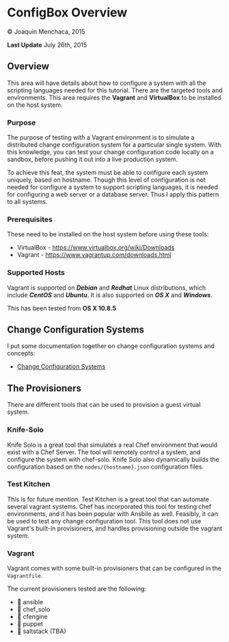 # ConfigBox Overview

© Joaquin Menchaca, 2015

**Last Update** July 26th, 2015

## Overview

This area will have details about how to configure a system with all the scripting languages needed for this tutorial.  There are the targeted tools and environments.  This area requires the **Vagrant** and **VirtualBox** to be installed on the host system.

### Purpose

The purpose of testing with a Vagrant environment is to simulate a distributed change configuration system for a particular single system.  With this knowledge, you can test your change configuration code locally on a sandbox, before pushing it out into a live production system.  

To achieve this feat, the system must be able to configure each system uniquely, based on hostname.  Though this level of configuration is not needed for configure a system to support scripting languages, it is needed for configuring a web server or a database server.  Thus I apply this pattern to all systems.

### Prerequisites

These need to be installed on the host system before using these tools:

* VirtualBox - https://www.virtualbox.org/wiki/Downloads
* Vagrant - https://www.vagrantup.com/downloads.html

### Supported Hosts

Vagrant is supported on ***Debian*** and ***Redhat*** Linux distributions, which include ***CentOS*** and ***Ubuntu***.  It is also supported on ***OS X*** and ***Windows***.

This has been tested from **OS X 10.8.5**

## Change Configuration Systems

I put some documentation together on change configuration systems and concepts:

* [Change Configuration Systems](CONFIGSYSTEMS.md)

## The Provisioners

There are different tools that can be used to provision a guest virtual system.

### Knife-Solo

Knife Solo is a great tool that simulates a real Chef environment that would exist with a Chef Server.  The tool will remotely control a system, and configure the system with chef-solo.  Knife Solo also dynamically builds the configuration based on the `nodes/{hostname}.json` configuration files.

### Test Kitchen

This is for future mention.  Test Kitchen is a great tool that can automate several vagrant systems.  Chef has incorporated this tool for testing chef environments, and it has been popular with Ansbile as well.  Feasibly, it can be used to test any change configuration tool.  This tool does not use Vagrant's built-in provisioners, and handles provisioning outside the vagrant system.

### Vagrant

Vagrant comes with some built-in provisioners that can be configured in the `Vagrantfile`.

The current provisioners tested are the following:

  * :snake: ansible
  * :gem: chef_solo
  * :page_with_curl: cfengine
  * :gem: puppet
  * :snake: saltstack (TBA)

